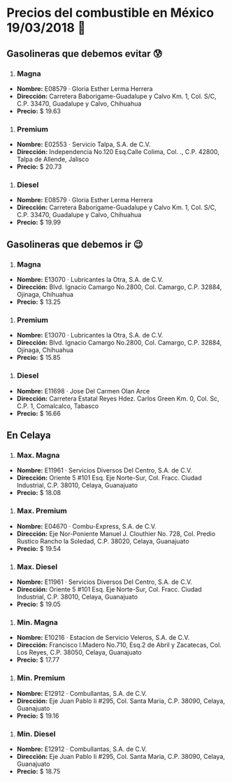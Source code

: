 # Precios del combustible en México 19/03/2018 :car:

## Gasolineras que debemos evitar :cold_sweat:
1. ### Magna
  * **Nombre:** E08579 · Gloria Esther Lerma Herrera
  * **Dirección:** Carretera Baborigame-Guadalupe y Calvo Km. 1, Col. S/C, C.P. 33470, Guadalupe y Calvo, Chihuahua
  * **Precio:** $ 19.63

1. ### Premium
  * **Nombre:** E02553 · Servicio Talpa, S.A. de C.V.
  * **Dirección:** Independencia No.120 Esq.Calle Colima, Col. ., C.P. 42800, Talpa de Allende, Jalisco
  * **Precio:** $ 20.73

1. ### Diesel
  * **Nombre:** E08579 · Gloria Esther Lerma Herrera
  * **Dirección:** Carretera Baborigame-Guadalupe y Calvo Km. 1, Col. S/C, C.P. 33470, Guadalupe y Calvo, Chihuahua
  * **Precio:** $ 19.99


## Gasolineras que debemos ir :wink:
1. ### Magna
  * **Nombre:** E13070 · Lubricantes la Otra, S.A. de C.V.
  * **Dirección:** Blvd. Ignacio Camargo No.2800, Col. Camargo, C.P. 32884, Ojinaga, Chihuahua
  * **Precio:** $ 13.25

1. ### Premium
  * **Nombre:** E13070 · Lubricantes la Otra, S.A. de C.V.
  * **Dirección:** Blvd. Ignacio Camargo No.2800, Col. Camargo, C.P. 32884, Ojinaga, Chihuahua
  * **Precio:** $ 15.85

1. ### Diesel
  * **Nombre:** E11698 · Jose Del Carmen Olan Arce
  * **Dirección:** Carretera Estatal Reyes Hdez. Carlos Green Km. 0, Col. Sc, C.P. 1, Comalcalco, Tabasco
  * **Precio:** $ 16.66


## En Celaya
1. ### Max. Magna
  * **Nombre:** E11961 · Servicios Diversos Del Centro, S.A. de C.V.
  * **Dirección:** Oriente 5 #101 Esq. Eje Norte-Sur, Col. Fracc. Ciudad Industrial, C.P. 38010, Celaya, Guanajuato
  * **Precio:** $ 18.08

1. ### Max. Premium
  * **Nombre:** E04670 · Combu-Express, S.A. de C.V.
  * **Dirección:** Eje Nor-Poniente Manuel J. Clouthier No. 728, Col. Predio Rustico Rancho la Soledad, C.P. 38020, Celaya, Guanajuato
  * **Precio:** $ 19.54

1. ### Max. Diesel
  * **Nombre:** E11961 · Servicios Diversos Del Centro, S.A. de C.V.
  * **Dirección:** Oriente 5 #101 Esq. Eje Norte-Sur, Col. Fracc. Ciudad Industrial, C.P. 38010, Celaya, Guanajuato
  * **Precio:** $ 19.05

1. ### Min. Magna
  * **Nombre:** E10216 · Estacion de Servicio Veleros, S.A. de C.V.
  * **Dirección:** Francisco I.Madero No.710, Esq.2 de Abril y Zacatecas, Col. Los Reyes, C.P. 38050, Celaya, Guanajuato
  * **Precio:** $ 17.77

1. ### Min. Premium
  * **Nombre:** E12912 · Combullantas, S.A. de C.V.
  * **Dirección:** Eje Juan Pablo Ii #295, Col. Santa Maria, C.P. 38090, Celaya, Guanajuato
  * **Precio:** $ 19.16

1. ### Min. Diesel
  * **Nombre:** E12912 · Combullantas, S.A. de C.V.
  * **Dirección:** Eje Juan Pablo Ii #295, Col. Santa Maria, C.P. 38090, Celaya, Guanajuato
  * **Precio:** $ 18.75